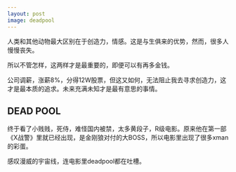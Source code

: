 ```yaml
---
layout: post
image: deadpool
---
```


人类和其他动物最大区别在于创造力，情感。这是与生俱来的优势，然而，很多人慢慢丧失。

所以不管怎样，这两样才是最重要的，即便可以有再多金钱。

公司调薪，涨薪8%，分得12W股票，但这又如何，无法阻止我去寻求创造力，这才是最本质的追求。未来充满未知才是最有意思的事情。

## DEAD POOL

终于看了小贱贱，死侍，难怪国内被禁，太多黄段子，R级电影。原来他在第一部《X战警》里就已经出现，是金刚狼对付的大BOSS，所以电影里出现了很多xman的彩蛋。

感叹漫威的宇宙线，连电影里deadpool都在吐槽。